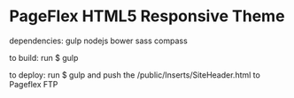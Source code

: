 PageFlex HTML5 Responsive Theme
================================

dependencies:
	gulp
	nodejs
	bower
	sass
	compass

to build:
	run $ gulp

to deploy:
	run $ gulp and push the /public/Inserts/SiteHeader.html to Pageflex FTP